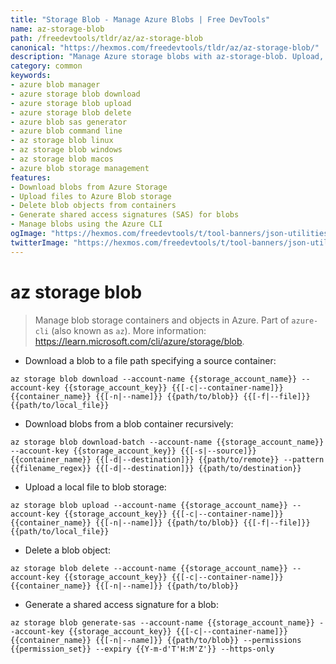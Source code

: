 ```yaml
---
title: "Storage Blob - Manage Azure Blobs | Free DevTools"
name: az-storage-blob
path: /freedevtools/tldr/az/az-storage-blob
canonical: "https://hexmos.com/freedevtools/tldr/az/az-storage-blob/"
description: "Manage Azure storage blobs with az-storage-blob. Upload, download, delete, and generate SAS tokens for your blobs. Free online tool, no registration required."
category: common
keywords:
- azure blob manager
- azure storage blob download
- azure storage blob upload
- azure storage blob delete
- azure blob sas generator
- azure blob command line
- az storage blob linux
- az storage blob windows
- az storage blob macos
- azure blob storage management
features:
- Download blobs from Azure Storage
- Upload files to Azure Blob storage
- Delete blob objects from containers
- Generate shared access signatures (SAS) for blobs
- Manage blobs using the Azure CLI
ogImage: "https://hexmos.com/freedevtools/t/tool-banners/json-utilities-banner.png"
twitterImage: "https://hexmos.com/freedevtools/t/tool-banners/json-utilities-banner.png"
---
```


# az storage blob

> Manage blob storage containers and objects in Azure.
> Part of `azure-cli` (also known as `az`).
> More information: <https://learn.microsoft.com/cli/azure/storage/blob>.

- Download a blob to a file path specifying a source container:

`az storage blob download --account-name {{storage_account_name}} --account-key {{storage_account_key}} {{[-c|--container-name]}} {{container_name}} {{[-n|--name]}} {{path/to/blob}} {{[-f|--file]}} {{path/to/local_file}}`

- Download blobs from a blob container recursively:

`az storage blob download-batch --account-name {{storage_account_name}} --account-key {{storage_account_key}} {{[-s|--source]}} {{container_name}} {{[-d|--destination]}} {{path/to/remote}} --pattern {{filename_regex}} {{[-d|--destination]}} {{path/to/destination}}`

- Upload a local file to blob storage:

`az storage blob upload --account-name {{storage_account_name}} --account-key {{storage_account_key}} {{[-c|--container-name]}} {{container_name}} {{[-n|--name]}} {{path/to/blob}} {{[-f|--file]}} {{path/to/local_file}}`

- Delete a blob object:

`az storage blob delete --account-name {{storage_account_name}} --account-key {{storage_account_key}} {{[-c|--container-name]}} {{container_name}} {{[-n|--name]}} {{path/to/blob}}`

- Generate a shared access signature for a blob:

`az storage blob generate-sas --account-name {{storage_account_name}} --account-key {{storage_account_key}} {{[-c|--container-name]}} {{container_name}} {{[-n|--name]}} {{path/to/blob}} --permissions {{permission_set}} --expiry {{Y-m-d'T'H:M'Z'}} --https-only`
